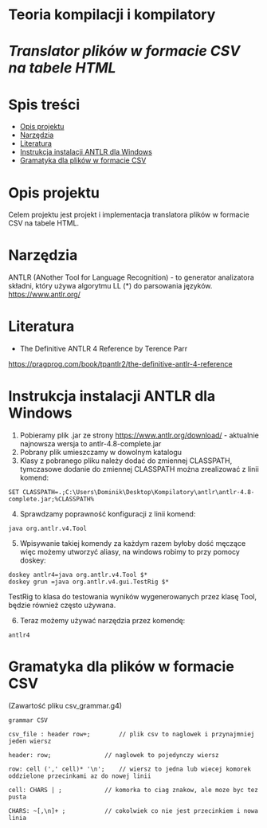# Teoria kompilacji i kompilatory
# *Translator plików w formacie CSV na tabele HTML*

# Spis treści
- [Opis projektu](#opis-projektu)
- [Narzędzia](#narzędzia)
- [Literatura](#literatura)
- [Instrukcja instalacji ANTLR dla Windows](#instrukcja-instalacji-antlr-dla-windows)
- [Gramatyka dla plików w formacie CSV](#gramatyka-dla-plików-w-formacie-csv)

# Opis projektu
Celem projektu jest projekt i implementacja translatora plików w formacie CSV na tabele HTML. 


# Narzędzia 

ANTLR (ANother Tool for Language Recognition) - to generator analizatora składni, który używa algorytmu LL (*)
do parsowania języków. https://www.antlr.org/

# Literatura
+ The Definitive ANTLR 4 Reference by Terence Parr

https://pragprog.com/book/tpantlr2/the-definitive-antlr-4-reference

# Instrukcja instalacji ANTLR dla Windows
 1. Pobieramy plik .jar ze strony https://www.antlr.org/download/ - aktualnie najnowsza wersja to antlr-4.8-complete.jar
 2. Pobrany plik umieszczamy w dowolnym katalogu
 3. Klasy z pobranego pliku należy dodać do zmiennej CLASSPATH, tymczasowe dodanie do zmiennej CLASSPATH można zrealizować z linii komend:
 
 ```console
 SET CLASSPATH=.;C:\Users\Dominik\Desktop\Kompilatory\antlr\antlr-4.8-complete.jar;%CLASSPATH%
 ```
 
 4. Sprawdzamy poprawność konfiguracji z linii komend: 
 
 ```console
 java org.antlr.v4.Tool
 ```
 
 5. Wpisywanie takiej komendy za każdym razem byłoby dość męczące więc możemy utworzyć aliasy, na windows robimy to przy pomocy doskey:
 
```console
doskey antlr4=java org.antlr.v4.Tool $*
doskey grun =java org.antlr.v4.gui.TestRig $*
```
TestRig to klasa do testowania wyników wygenerowanych przez klasę Tool, będzie również często używana. 

6. Teraz możemy używać narzędzia przez komendę:

```console
antlr4
```

# Gramatyka dla plików w formacie CSV 
(Zawartość pliku csv_grammar.g4)

```console
grammar CSV

csv_file : header row+;		   // plik csv to naglowek i przynajmniej jeden wiersz
	
header: row;			   // naglowek to pojedynczy wiersz

row: cell (',' cell)* '\n';	   // wiersz to jedna lub wiecej komorek oddzielone przecinkami az do nowej linii

cell: CHARS | ;			   // komorka to ciag znakow, ale moze byc tez pusta

CHARS: ~[,\n]+ ; 		   // cokolwiek co nie jest przecinkiem i nowa linia 
```
